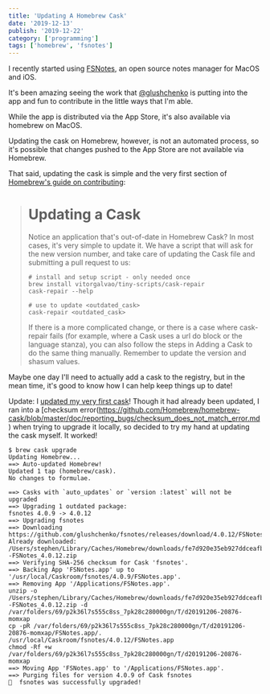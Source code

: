 ```yaml
---
title: 'Updating A Homebrew Cask'
date: '2019-12-13'
publish: '2019-12-22'
category: ['programming']
tags: ['homebrew', 'fsnotes']
---
```


I recently started using [FSNotes](https://github.com/glushchenko/fsnotes), an open source notes manager for MacOS and iOS.

It's been amazing seeing the work that [@glushchenko](https://github.com/glushchenko) is putting into the app and fun to contribute in the little ways that I'm able.

While the app is distributed via the App Store, it's also available via homebrew on MacOS.

Updating the cask on Homebrew, however, is not an automated process, so it's possible that changes pushed to the App Store are not available via Homebrew.

That said, updating the cask is simple and the very first section of [Homebrew's guide on contributing](https://github.com/Homebrew/homebrew-cask/blob/master/CONTRIBUTING.md#updating-a-cask):

> # Updating a Cask
>
> Notice an application that's out-of-date in Homebrew Cask? In most cases, it's very simple to update it. We have a script that will ask for the new version number, and take care of updating the Cask file and submitting a pull request to us:
>
> ```shell
> # install and setup script - only needed once
> brew install vitorgalvao/tiny-scripts/cask-repair
> cask-repair --help
>
> # use to update <outdated_cask>
> cask-repair <outdated_cask>
> ```
>
> If there is a more complicated change, or there is a case where cask-repair fails (for example, where a Cask uses a url do block or the language stanza), you can also follow the steps in Adding a Cask to do the same thing manually. Remember to update the version and shasum values.

Maybe one day I'll need to actually add a cask to the registry, but in the mean time, it's good to know how I can help keep things up to date!

Update: I [updated my very first cask](https://github.com/Homebrew/homebrew-cask/pull/73769)! Though it had already been updated, I ran into a \[checksum error(<https://github.com/Homebrew/homebrew-cask/blob/master/doc/reporting_bugs/checksum_does_not_match_error.md>) when trying to upgrade it locally, so decided to try my hand at updating the cask myself. It worked!

```shell
$ brew cask upgrade
Updating Homebrew...
==> Auto-updated Homebrew!
Updated 1 tap (homebrew/cask).
No changes to formulae.

==> Casks with `auto_updates` or `version :latest` will not be upgraded
==> Upgrading 1 outdated package:
fsnotes 4.0.9 -> 4.0.12
==> Upgrading fsnotes
==> Downloading https://github.com/glushchenko/fsnotes/releases/download/4.0.12/FSNotes_4.0.12.zip
Already downloaded: /Users/stephen/Library/Caches/Homebrew/downloads/fe7d920e35eb927ddceafbd7e0b4ed441ab08d5b39af9668f1bfe5dcc2df6d54--FSNotes_4.0.12.zip
==> Verifying SHA-256 checksum for Cask 'fsnotes'.
==> Backing App 'FSNotes.app' up to '/usr/local/Caskroom/fsnotes/4.0.9/FSNotes.app'.
==> Removing App '/Applications/FSNotes.app'.
unzip -o /Users/stephen/Library/Caches/Homebrew/downloads/fe7d920e35eb927ddceafbd7e0b4ed441ab08d5b39af9668f1bfe5dcc2df6d54--FSNotes_4.0.12.zip -d /var/folders/69/p2k36l7s555c8ss_7pk28c280000gn/T/d20191206-20876-momxap
cp -pR /var/folders/69/p2k36l7s555c8ss_7pk28c280000gn/T/d20191206-20876-momxap/FSNotes.app/. /usr/local/Caskroom/fsnotes/4.0.12/FSNotes.app
chmod -Rf +w /var/folders/69/p2k36l7s555c8ss_7pk28c280000gn/T/d20191206-20876-momxap
==> Moving App 'FSNotes.app' to '/Applications/FSNotes.app'.
==> Purging files for version 4.0.9 of Cask fsnotes
🍺  fsnotes was successfully upgraded!
```

